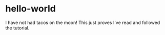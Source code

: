 # hello-world

I have not had tacos on the moon!  This just proves I've read and followed the tutorial.
